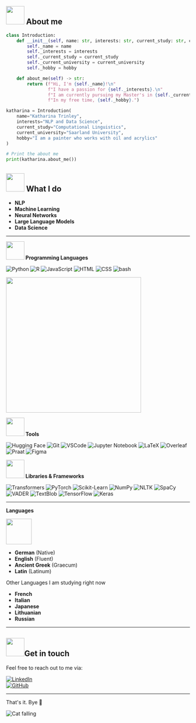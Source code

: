 ## <img src="https://github.com/user-attachments/assets/3b4b07c2-0bc6-4cf2-9743-329b6a959014" width="50"/> About me

```python
class Introduction:
    def __init__(self, name: str, interests: str, current_study: str, current_university: str, hobby: str):
        self._name = name
        self._interests = interests
        self._current_study = current_study
        self._current_university = current_university
        self._hobby = hobby

    def about_me(self) -> str:
        return (f"Hi, I'm {self._name}!\n"
                f"I have a passion for {self._interests}.\n"
                f"I am currently pursuing my Master's in {self._current_study} at {self._current_university}.\n"
                f"In my free time, {self._hobby}.")

katharina = Introduction(
    name="Katharina Trinley",
    interests="NLP and Data Science",
    current_study="Computational Linguistics",
    current_university="Saarland University",
    hobby="I am a painter who works with oil and acrylics"
)

# Print the about me
print(katharina.about_me())

```

## <img src="https://github.com/user-attachments/assets/3b4b07c2-0bc6-4cf2-9743-329b6a959014" width="50"/> What I do

- **NLP**
- **Machine Learning**
- **Neural Networks**
- **Large Language Models**
- **Data Science**
---

**<img src="https://github.com/user-attachments/assets/bc9621f9-217a-4280-a9de-c5b563a5db99" width="50"/> Programming Languages** 

![Python](https://img.shields.io/badge/-Python-black?logo=python&logoColor=white&style=flat)
![R](https://img.shields.io/badge/-R-black?logo=r&logoColor=white&style=flat)
![JavaScript](https://img.shields.io/badge/-JavaScript-black?logo=javascript&logoColor=white&style=flat)
![HTML](https://img.shields.io/badge/-HTML-black?logo=html5&logoColor=white&style=flat)
![CSS](https://img.shields.io/badge/-CSS-black?logo=css3&logoColor=white&style=flat)
![bash](https://img.shields.io/badge/-bash-black?logo=gnu-bash&logoColor=white&style=flat)

<img src="https://github-readme-stats.vercel.app/api/top-langs/?username=KatharinaTrinley&layout=compact&theme=swift" width="370"/>

**<img src="https://github.com/user-attachments/assets/19c91d06-5e48-4be5-9cb6-bd019f551939" width="50"/> Tools**  

![Hugging Face](https://img.shields.io/badge/-Hugging%20Face-black?logo=huggingface&logoColor=white&style=flat)
![Git](https://img.shields.io/badge/-Git-black?logo=git&logoColor=white&style=flat)
![VSCode](https://img.shields.io/badge/-VSCode-black?logo=visual-studio-code&logoColor=white&style=flat)
![Jupyter Notebook](https://img.shields.io/badge/-Jupyter%20Notebook-black?logo=jupyter&logoColor=white&style=flat)
![LaTeX](https://img.shields.io/badge/-LaTeX-black?logo=latex&logoColor=white&style=flat)
![Overleaf](https://img.shields.io/badge/-Overleaf-black?logo=overleaf&logoColor=white&style=flat)
![Praat](https://img.shields.io/badge/-Praat-black?logo=praat&logoColor=white&style=flat)
![Figma](https://img.shields.io/badge/-Figma-black?logo=figma&logoColor=white&style=flat)

**<img src="https://github.com/user-attachments/assets/0d435a7b-0796-428c-938e-35db0857f7fb" width="50"/> Libraries & Frameworks**

![Transformers](https://img.shields.io/badge/-Transformers-black?logo=transformers&logoColor=white&style=flat)
![PyTorch](https://img.shields.io/badge/-PyTorch-black?logo=pytorch&logoColor=white&style=flat)
![Scikit-Learn](https://img.shields.io/badge/-ScikitLearn-black?logo=scikit-learn&logoColor=white&style=flat)
![NumPy](https://img.shields.io/badge/-NumPy-black?logo=numpy&logoColor=white&style=flat)
![NLTK](https://img.shields.io/badge/-NLTK-black?logo=nltk&logoColor=white&style=flat)
![SpaCy](https://img.shields.io/badge/-SpaCy-black?logo=spacy&logoColor=white&style=flat)
![VADER](https://img.shields.io/badge/-VADER-black?logo=vader&logoColor=white&style=flat)
![TextBlob](https://img.shields.io/badge/-TextBlob-black?logo=textblob&logoColor=white&style=flat)
![TensorFlow](https://img.shields.io/badge/-TensorFlow-black?logo=tensorflow&logoColor=white&style=flat)
![Keras](https://img.shields.io/badge/-Keras-black?logo=keras&logoColor=white&style=flat)

---
**Languages**

<img src="https://github.com/user-attachments/assets/74cecac4-32d5-4cd0-828d-5cc1a5925157" width="70"/> 

- **German** (Native)
- **English** (Fluent)
- **Ancient Greek** (Graecum)
- **Latin** (Latinum)

Other Languages I am studying right now
- **French**
- **Italian**
- **Japanese**
- **Lithuanian**
- **Russian**

---
## <img src="https://github.com/user-attachments/assets/3b4b07c2-0bc6-4cf2-9743-329b6a959014" width="50"/>Get in touch

Feel free to reach out to me via:

[![LinkedIn](https://img.shields.io/badge/-LinkedIn-black?logo=linkedin&logoColor=white&style=flat)](https://www.linkedin.com/in/katharina-trinley-1189121a1/)   
[![GitHub](https://img.shields.io/badge/-GitHub-black?logo=github&logoColor=white&style=flat)](https://github.com/KatharinaTrinley) 

---

That's it. Bye 👋

![Cat falling](https://github.com/user-attachments/assets/ab2f5a91-4ba7-4de5-b6c0-c79854a29950)
